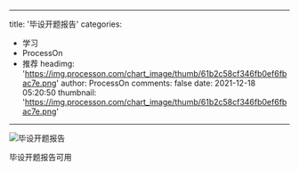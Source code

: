 
---
title: '毕设开题报告'
categories: 
 - 学习
 - ProcessOn
 - 推荐
headimg: 'https://img.processon.com/chart_image/thumb/61b2c58cf346fb0ef6fbac7e.png'
author: ProcessOn
comments: false
date: 2021-12-18 05:20:50
thumbnail: 'https://img.processon.com/chart_image/thumb/61b2c58cf346fb0ef6fbac7e.png'
---

<div>   
<img class="thumb" alt="毕设开题报告" src="https://img.processon.com/chart_image/thumb/61b2c58cf346fb0ef6fbac7e.png" referrerpolicy="no-referrer">
<p>毕设开题报告可用</p>  
</div>
            